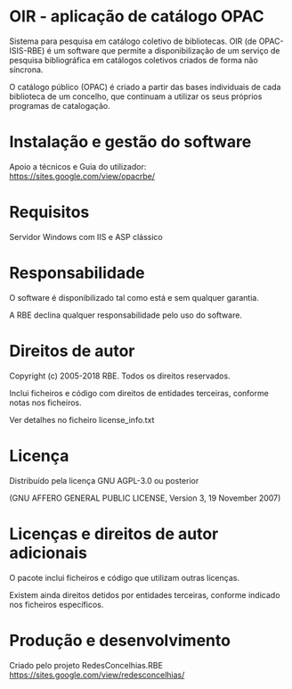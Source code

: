 # OIR - aplicação de catálogo OPAC
Sistema para pesquisa em catálogo coletivo de bibliotecas.
OIR (de OPAC-ISIS-RBE) é um software que permite a disponibilização de 
um serviço de pesquisa bibliográfica em catálogos coletivos criados de
forma não síncrona. 

O catálogo público (OPAC) é criado a partir das bases individuais de 
cada biblioteca de um concelho, que continuam a utilizar os seus 
próprios programas de catalogação. 


# Instalação e gestão do software
Apoio a técnicos e Guia do utilizador:
https://sites.google.com/view/opacrbe/


# Requisitos
Servidor Windows com IIS e ASP clássico


# Responsabilidade
O software é disponibilizado tal como está e sem qualquer garantia.

A RBE declina qualquer responsabilidade pelo uso do software. 


# Direitos de autor
Copyright (c) 2005-2018 RBE. Todos os direitos reservados.

Inclui ficheiros e código com direitos de entidades terceiras, conforme notas nos ficheiros.

Ver detalhes no ficheiro license_info.txt


# Licença
Distribuído pela licença GNU AGPL-3.0 ou posterior 

(GNU AFFERO GENERAL PUBLIC LICENSE, Version 3, 19 November 2007)


# Licenças e direitos de autor adicionais
O pacote inclui ficheiros e código que utilizam outras licenças.

Existem ainda direitos detidos por entidades terceiras, conforme indicado nos ficheiros específicos.


# Produção e desenvolvimento
Criado pelo projeto RedesConcelhias.RBE
https://sites.google.com/view/redesconcelhias/
